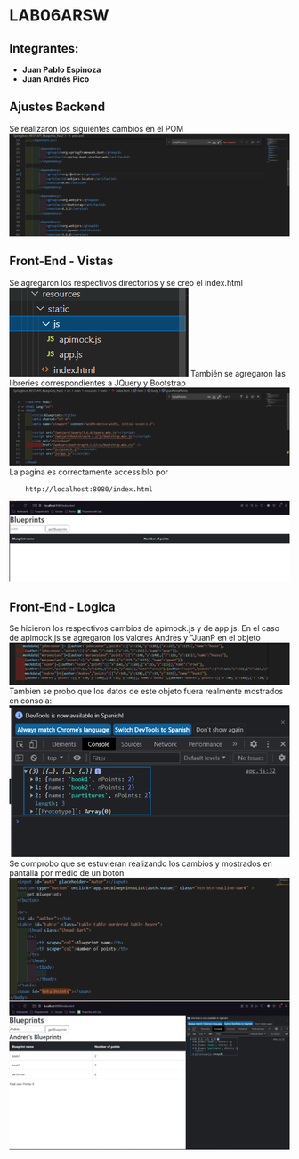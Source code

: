 # LAB06ARSW

## Integrantes:
* **Juan Pablo Espinoza**
* **Juan Andrés Pico**
## Ajustes Backend
Se realizaron los siguientes cambios en el POM
![](/img/BackEnd.png)

## Front-End - Vistas
Se agregaron los respectivos directorios y se creo el index.html
![](/img/FrontEnd-Vistas.png)
También se agregaron las libreries correspondientes a JQuery y Bootstrap 
![](img/FrontEnd-Vistas2.png)
La pagina es correctamente accessiblo por 
```
    http://localhost:8080/index.html
```
![](/img/localhost.png)
## Front-End - Logica

Se hicieron los respectivos cambios de apimock.js y de app.js.
En el caso de apimock.js se agregaron los valores Andres y "JuanP en el objeto 
![](img/mockdata.png)
Tambien se probo que los datos de este objeto fuera realmente mostrados en consola:
![](img/busquedaObjeto.png)
Se comprobo que se estuvieran realizando los cambios y mostrados en pantalla por medio de un boton 
![](img/botonOnClick.png)
![](img/complete.png)